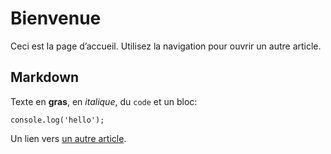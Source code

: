 # Bienvenue

Ceci est la page d’accueil. Utilisez la navigation pour ouvrir un autre article.

## Markdown

Texte en **gras**, en *italique*, du `code` et un bloc:

```
console.log('hello');
```

Un lien vers [un autre article](/hello-world). 